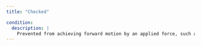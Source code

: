 ```yaml
---
title: "Checked"

condition:
  description: |
    Prevented from achieving forward motion by an applied force, such as wind. Checked creatures on the ground merely stop. Checked flying creatures move back a distance specified in the description of the effect.
---
```

